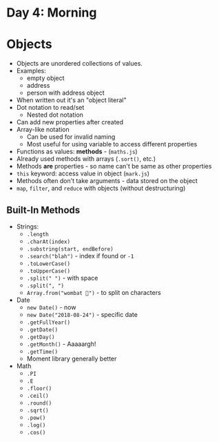 # Day 4: Morning

# Objects

- Objects are unordered collections of values.
- Examples:
    - empty object
    - address
    - person with address object
- When written out it's an "object literal"
- Dot notation to read/set
    - Nested dot notation
- Can add new properties after created
- Array-like notation
    - Can be used for invalid naming
    - Most useful for using variable to access different properties
- Functions as values: **methods** - (`maths.js`)
- Already used methods with arrays (`.sort()`, etc.)
- Methods **are** properties - so name can't be same as other properties
- `this` keyword: access value in object (`mark.js`)
- Methods often don't take arguments - data stored on the object
- `map`, `filter`, and `reduce` with objects (without destructuring)


## Built-In Methods

- Strings:
    - `.length`
    - `.charAt(index)`
    - `.substring(start, endBefore)`
    - `.search("blah")` - index if found or `-1`
    - `.toLowerCase()`
    - `.toUpperCase()`
    - `.split(" ")` - with space
    - `.split(", ")`
    - `Array.from("wombat 💩")` - to split on characters
- Date
    - `new Date()` - now
    - `new Date("2018-08-24")` - specific date
    - `.getFullYear()`
    - `.getDate()`
    - `.getDay()`
    - `.getMonth()` - Aaaaargh!
    - `.getTime()`
    - Moment library generally better
- Math
    - `.PI`
    - `.E`
    - `.floor()`
    - `.ceil()`
    - `.round()`
    - `.sqrt()`
    - `.pow()`
    - `.log()`
    - `.cos()`
